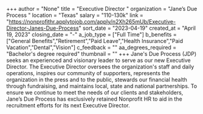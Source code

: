 +++
author = "None"
title = "Executive Director "
organization = "Jane’s Due Process "
location = "Texas"
salary = "110-130k"
link = "https://nonprofithr.applytojob.com/apply/n2Xh265mUb/Executive-Director-Janes-Due-Process"
sort_date = "2023-04-19"
created_at = "April 19, 2023"
closing_date = "-"
a_job_type = ["Full Time"]
b_benefits = ["General Benefits","Retirement","Paid Leave","Health Insurance","Paid Vacation","Dental","Vision"]
c_feedback = ""
aa_degrees_required = "Bachelor's degree required"
thumbnail = ""
+++
Jane's Due Process (JDP) seeks an experienced and visionary leader to serve as our new Executive Director. The Executive Director oversees the organization's staff and daily operations, inspires our community of supporters, represents the organization in the press and to the public, stewards our financial health through fundraising, and maintains local, state and national partnerships. To ensure we continue to meet the needs of our clients and stakeholders, Jane’s Due Process has exclusively retained Nonprofit HR to aid in the recruitment efforts for its next Executive Director.